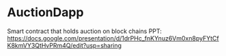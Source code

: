 # AuctionDapp
Smart contract that holds auction on block chains
PPT: https://docs.google.com/presentation/d/1drPHc_fnKYnuz6Vm0xn8pyFYtCfK8kmVY3QtHvPRm4Q/edit?usp=sharing
